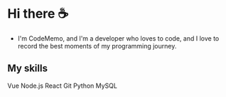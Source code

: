 # Hi there ☕

- I'm CodeMemo, and I'm a developer who loves to code, and I love to record the best moments of my programming journey.

## My skills
Vue
Node.js
React
Git
Python
MySQL



